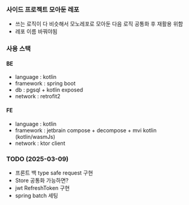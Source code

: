 ### 사이드 프로젝트 모아둔 레포
- 쓰는 로직이 다 비슷해서 모노레포로 모아둔 다음 로직 공통화 후 재활용 위함
- 레포 이름 바꿔야됨

### 사용 스택

#### BE
- language : kotlin
- framework : spring boot
- db : pgsql + kotlin exposed 
- network : retrofit2

#### FE
- language : kotlin
- framework : jetbrain compose + decompose + mvi kotlin (kotlin/wasmJs)
- network : ktor client

### TODO (2025-03-09)
- 프론트 백 type safe request 구현
- Store 공통화 가능하면?
- jwt RefreshToken 구현
- spring batch 세팅
